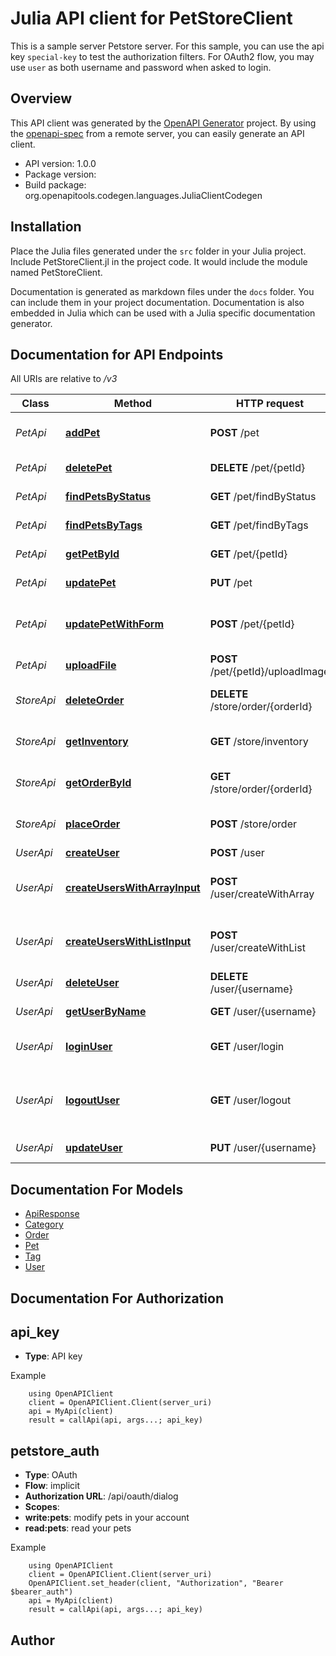 # Julia API client for PetStoreClient

This is a sample server Petstore server. For this sample, you can use the api key `special-key` to test the authorization filters. For OAuth2 flow, you may use `user` as both username and password when asked to login.

## Overview
This API client was generated by the [OpenAPI Generator](https://openapi-generator.tech) project.  By using the [openapi-spec](https://openapis.org) from a remote server, you can easily generate an API client.

- API version: 1.0.0
- Package version: 
- Build package: org.openapitools.codegen.languages.JuliaClientCodegen


## Installation
Place the Julia files generated under the `src` folder in your Julia project. Include PetStoreClient.jl in the project code.
It would include the module named PetStoreClient.

Documentation is generated as markdown files under the `docs` folder. You can include them in your project documentation.
Documentation is also embedded in Julia which can be used with a Julia specific documentation generator.

## Documentation for API Endpoints

All URIs are relative to */v3*

Class | Method | HTTP request | Description
------------ | ------------- | ------------- | -------------
*PetApi* | [**addPet**](docs/PetApi.md#addpet) | **POST** /pet | Add a new pet to the store
*PetApi* | [**deletePet**](docs/PetApi.md#deletepet) | **DELETE** /pet/{petId} | Deletes a pet
*PetApi* | [**findPetsByStatus**](docs/PetApi.md#findpetsbystatus) | **GET** /pet/findByStatus | Finds Pets by status
*PetApi* | [**findPetsByTags**](docs/PetApi.md#findpetsbytags) | **GET** /pet/findByTags | Finds Pets by tags
*PetApi* | [**getPetById**](docs/PetApi.md#getpetbyid) | **GET** /pet/{petId} | Find pet by ID
*PetApi* | [**updatePet**](docs/PetApi.md#updatepet) | **PUT** /pet | Update an existing pet
*PetApi* | [**updatePetWithForm**](docs/PetApi.md#updatepetwithform) | **POST** /pet/{petId} | Updates a pet in the store with form data
*PetApi* | [**uploadFile**](docs/PetApi.md#uploadfile) | **POST** /pet/{petId}/uploadImage | uploads an image
*StoreApi* | [**deleteOrder**](docs/StoreApi.md#deleteorder) | **DELETE** /store/order/{orderId} | Delete purchase order by ID
*StoreApi* | [**getInventory**](docs/StoreApi.md#getinventory) | **GET** /store/inventory | Returns pet inventories by status
*StoreApi* | [**getOrderById**](docs/StoreApi.md#getorderbyid) | **GET** /store/order/{orderId} | Find purchase order by ID
*StoreApi* | [**placeOrder**](docs/StoreApi.md#placeorder) | **POST** /store/order | Place an order for a pet
*UserApi* | [**createUser**](docs/UserApi.md#createuser) | **POST** /user | Create user
*UserApi* | [**createUsersWithArrayInput**](docs/UserApi.md#createuserswitharrayinput) | **POST** /user/createWithArray | Creates list of users with given input array
*UserApi* | [**createUsersWithListInput**](docs/UserApi.md#createuserswithlistinput) | **POST** /user/createWithList | Creates list of users with given input array
*UserApi* | [**deleteUser**](docs/UserApi.md#deleteuser) | **DELETE** /user/{username} | Delete user
*UserApi* | [**getUserByName**](docs/UserApi.md#getuserbyname) | **GET** /user/{username} | Get user by user name
*UserApi* | [**loginUser**](docs/UserApi.md#loginuser) | **GET** /user/login | Logs user into the system
*UserApi* | [**logoutUser**](docs/UserApi.md#logoutuser) | **GET** /user/logout | Logs out current logged in user session
*UserApi* | [**updateUser**](docs/UserApi.md#updateuser) | **PUT** /user/{username} | Updated user


## Documentation For Models

 - [ApiResponse](docs/ApiResponse.md)
 - [Category](docs/Category.md)
 - [Order](docs/Order.md)
 - [Pet](docs/Pet.md)
 - [Tag](docs/Tag.md)
 - [User](docs/User.md)


## Documentation For Authorization

## api_key
- **Type**: API key

Example
```
    using OpenAPIClient
    client = OpenAPIClient.Client(server_uri)
    api = MyApi(client)
    result = callApi(api, args...; api_key)
```
## petstore_auth
- **Type**: OAuth
- **Flow**: implicit
- **Authorization URL**: /api/oauth/dialog
- **Scopes**: 
 - **write:pets**: modify pets in your account
 - **read:pets**: read your pets

Example
```
    using OpenAPIClient
    client = OpenAPIClient.Client(server_uri)
    OpenAPIClient.set_header(client, "Authorization", "Bearer $bearer_auth")
    api = MyApi(client)
    result = callApi(api, args...; api_key)
```

## Author



